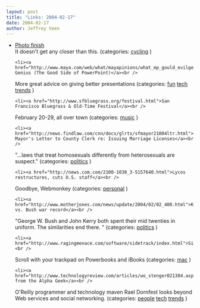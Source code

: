 ```yaml
---
layout: post
title: "Links: 2004-02-17"
date: 2004-02-17
author: Jeffrey Veen
---
```

<ul>
    <li><a href="http://www.cyclingnews.com/track.php?id=photos/2004/feb04/trackworldcup1/keiren7-12ride">Photo finish</a><br />
<span class="link-meta">It doesn't get any closer than this. (categories: <a href="http://del.icio.us/veen/"></a> <a href="http://del.icio.us/veen/cycling">cycling</a> )</span></li>

    <li><a href="http://www.maya.com/web/what/mayapinions/what_mp_gould_evilgenius.mtml">Evil Genius (The Good Side of PowerPoint)</a><br />
<span class="link-meta">More great advice on giving better presentations (categories: <a href="http://del.icio.us/veen/"></a> <a href="http://del.icio.us/veen/fun">fun</a> <a href="http://del.icio.us/veen/tech">tech</a> <a href="http://del.icio.us/veen/trends">trends</a> )</span></li>

    <li><a href="http://www.sfbluegrass.org/festival.html">San Francisco Bluegrass & Old-Time Festival</a><br />
<span class="link-meta">February 20-29, all over town (categories: <a href="http://del.icio.us/veen/"></a> <a href="http://del.icio.us/veen/music">music</a> )</span></li>

    <li><a href="http://news.findlaw.com/cnn/docs/glrts/sfmayor21004ltr.html">SF Mayor's Letter to County Clerk re: Issuing Marriage Licenses</a><br />
<span class="link-meta">"...laws that treat homosexuals differently from heterosexuals are suspect." (categories: <a href="http://del.icio.us/veen/"></a> <a href="http://del.icio.us/veen/politics">politics</a> )</span></li>

    <li><a href="http://news.com.com/2100-1038_3-5157640.html">Lycos restructures, cuts U.S. staff</a><br />
<span class="link-meta">Goodbye, Webmonkey (categories: <a href="http://del.icio.us/veen/"></a> <a href="http://del.icio.us/veen/personal">personal</a> )</span></li>

    <li><a href="http://www.motherjones.com/news/update/2004/02/02_400.html">Kerry vs. Bush war record</a><br />
<span class="link-meta">"George W. Bush and John Kerry both spent their mid twenties in uniform. The similarities end there. " (categories: <a href="http://del.icio.us/veen/"></a> <a href="http://del.icio.us/veen/politics">politics</a> )</span></li>

    <li><a href="http://www.ragingmenace.com/software/sidetrack/index.html">SideTrack</a><br />
<span class="link-meta">Scroll with your trackpad on Powerbooks and iBooks (categories: <a href="http://del.icio.us/veen/"></a> <a href="http://del.icio.us/veen/mac">mac</a> )</span></li>

    <li><a href="http://www.technologyreview.com/articles/wo_stenger021304.asp">View from the Alpha Geek</a><br />
<span class="link-meta">O'Reilly programmer and technology maven Rael Dornfest looks beyond Web services and social networking. (categories: <a href="http://del.icio.us/veen/"></a> <a href="http://del.icio.us/veen/people">people</a> <a href="http://del.icio.us/veen/tech">tech</a> <a href="http://del.icio.us/veen/trends">trends</a> )</span></li>

  </ul>
